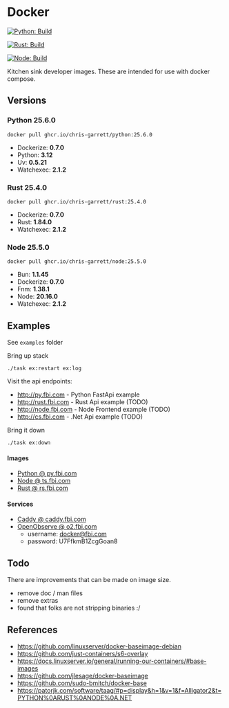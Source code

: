 # Docker

[![Python: Build](https://github.com/chris-garrett/docker/actions/workflows/build-python.yaml/badge.svg)](https://github.com/chris-garrett/docker/actions/workflows/build-python.yaml)

[![Rust: Build](https://github.com/chris-garrett/docker/actions/workflows/build-rust.yaml/badge.svg)](https://github.com/chris-garrett/docker/actions/workflows/build-rust.yaml)

[![Node: Build](https://github.com/chris-garrett/docker/actions/workflows/build-node.yaml/badge.svg)](https://github.com/chris-garrett/docker/actions/workflows/build-node.yaml)

Kitchen sink developer images. These are intended for use with docker compose.

## Versions

### Python 25.6.0

```docker pull ghcr.io/chris-garrett/python:25.6.0```

* Dockerize: **0.7.0**
* Python: **3.12**
* Uv: **0.5.21**
* Watchexec: **2.1.2**

### Rust 25.4.0

```docker pull ghcr.io/chris-garrett/rust:25.4.0```

* Dockerize: **0.7.0**
* Rust: **1.84.0**
* Watchexec: **2.1.2**

### Node 25.5.0

```docker pull ghcr.io/chris-garrett/node:25.5.0```

* Bun: **1.1.45**
* Dockerize: **0.7.0**
* Fnm: **1.38.1**
* Node: **20.16.0**
* Watchexec: **2.1.2**


## Examples

See `examples` folder

Bring up stack

```
./task ex:restart ex:log
```

Visit the api endpoints: 
* http://py.fbi.com - Python FastApi example
* http://rust.fbi.com - Rust Api example (TODO)
* http://node.fbi.com - Node Frontend example (TODO)
* http://cs.fbi.com - .Net Api example (TODO)

Bring it down

```
./task ex:down
```

#### Images

- [Python @ py.fbi.com](py.fbi.com)
- [Node @ ts.fbi.com](ts.fbi.com)
- [Rust @ rs.fbi.com](rs.fbi.com)

#### Services

- [Caddy @ caddy.fbi.com](caddy.fbi.com)
- [OpenObserve @ o2.fbi.com](o2.fbi.com)
  - username: docker@fbi.com
  - password: U7FfkmB1ZcgGoan8

## Todo

There are improvements that can be made on image size.

- remove doc / man files
- remove extras
- found that folks are not stripping binaries :/

## References

- https://github.com/linuxserver/docker-baseimage-debian
- https://github.com/just-containers/s6-overlay
- https://docs.linuxserver.io/general/running-our-containers/#base-images
- https://github.com/jlesage/docker-baseimage
- https://github.com/sudo-bmitch/docker-base
- https://patorjk.com/software/taag/#p=display&h=1&v=1&f=Alligator2&t=PYTHON%0ARUST%0ANODE%0A.NET